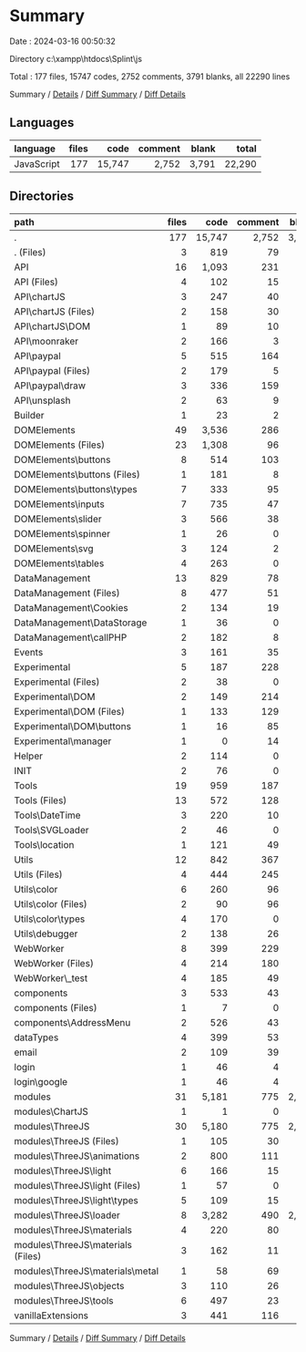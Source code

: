 # Summary

Date : 2024-03-16 00:50:32

Directory c:\\xampp\\htdocs\\Splint\\js

Total : 177 files,  15747 codes, 2752 comments, 3791 blanks, all 22290 lines

Summary / [Details](details.md) / [Diff Summary](diff.md) / [Diff Details](diff-details.md)

## Languages
| language | files | code | comment | blank | total |
| :--- | ---: | ---: | ---: | ---: | ---: |
| JavaScript | 177 | 15,747 | 2,752 | 3,791 | 22,290 |

## Directories
| path | files | code | comment | blank | total |
| :--- | ---: | ---: | ---: | ---: | ---: |
| . | 177 | 15,747 | 2,752 | 3,791 | 22,290 |
| . (Files) | 3 | 819 | 79 | 36 | 934 |
| API | 16 | 1,093 | 231 | 140 | 1,464 |
| API (Files) | 4 | 102 | 15 | 10 | 127 |
| API\\chartJS | 3 | 247 | 40 | 6 | 293 |
| API\\chartJS (Files) | 2 | 158 | 30 | 5 | 193 |
| API\\chartJS\\DOM | 1 | 89 | 10 | 1 | 100 |
| API\\moonraker | 2 | 166 | 3 | 5 | 174 |
| API\\paypal | 5 | 515 | 164 | 115 | 794 |
| API\\paypal (Files) | 2 | 179 | 5 | 7 | 191 |
| API\\paypal\\draw | 3 | 336 | 159 | 108 | 603 |
| API\\unsplash | 2 | 63 | 9 | 4 | 76 |
| Builder | 1 | 23 | 2 | 2 | 27 |
| DOMElements | 49 | 3,536 | 286 | 186 | 4,008 |
| DOMElements (Files) | 23 | 1,308 | 96 | 82 | 1,486 |
| DOMElements\\buttons | 8 | 514 | 103 | 20 | 637 |
| DOMElements\\buttons (Files) | 1 | 181 | 8 | 3 | 192 |
| DOMElements\\buttons\\types | 7 | 333 | 95 | 17 | 445 |
| DOMElements\\inputs | 7 | 735 | 47 | 42 | 824 |
| DOMElements\\slider | 3 | 566 | 38 | 24 | 628 |
| DOMElements\\spinner | 1 | 26 | 0 | 1 | 27 |
| DOMElements\\svg | 3 | 124 | 2 | 6 | 132 |
| DOMElements\\tables | 4 | 263 | 0 | 11 | 274 |
| DataManagement | 13 | 829 | 78 | 66 | 973 |
| DataManagement (Files) | 8 | 477 | 51 | 33 | 561 |
| DataManagement\\Cookies | 2 | 134 | 19 | 23 | 176 |
| DataManagement\\DataStorage | 1 | 36 | 0 | 1 | 37 |
| DataManagement\\callPHP | 2 | 182 | 8 | 9 | 199 |
| Events | 3 | 161 | 35 | 18 | 214 |
| Experimental | 5 | 187 | 228 | 18 | 433 |
| Experimental (Files) | 2 | 38 | 0 | 5 | 43 |
| Experimental\\DOM | 2 | 149 | 214 | 12 | 375 |
| Experimental\\DOM (Files) | 1 | 133 | 129 | 10 | 272 |
| Experimental\\DOM\\buttons | 1 | 16 | 85 | 2 | 103 |
| Experimental\\manager | 1 | 0 | 14 | 1 | 15 |
| Helper | 2 | 114 | 0 | 6 | 120 |
| INIT | 2 | 76 | 0 | 7 | 83 |
| Tools | 19 | 959 | 187 | 81 | 1,227 |
| Tools (Files) | 13 | 572 | 128 | 51 | 751 |
| Tools\\DateTime | 3 | 220 | 10 | 25 | 255 |
| Tools\\SVGLoader | 2 | 46 | 0 | 3 | 49 |
| Tools\\location | 1 | 121 | 49 | 2 | 172 |
| Utils | 12 | 842 | 367 | 98 | 1,307 |
| Utils (Files) | 4 | 444 | 245 | 66 | 755 |
| Utils\\color | 6 | 260 | 96 | 28 | 384 |
| Utils\\color (Files) | 2 | 90 | 96 | 26 | 212 |
| Utils\\color\\types | 4 | 170 | 0 | 2 | 172 |
| Utils\\debugger | 2 | 138 | 26 | 4 | 168 |
| WebWorker | 8 | 399 | 229 | 45 | 673 |
| WebWorker (Files) | 4 | 214 | 180 | 36 | 430 |
| WebWorker\\_test | 4 | 185 | 49 | 9 | 243 |
| components | 3 | 533 | 43 | 59 | 635 |
| components (Files) | 1 | 7 | 0 | 1 | 8 |
| components\\AddressMenu | 2 | 526 | 43 | 58 | 627 |
| dataTypes | 4 | 399 | 53 | 14 | 466 |
| email | 2 | 109 | 39 | 12 | 160 |
| login | 1 | 46 | 4 | 3 | 53 |
| login\\google | 1 | 46 | 4 | 3 | 53 |
| modules | 31 | 5,181 | 775 | 2,977 | 8,933 |
| modules\\ChartJS | 1 | 1 | 0 | 0 | 1 |
| modules\\ThreeJS | 30 | 5,180 | 775 | 2,977 | 8,932 |
| modules\\ThreeJS (Files) | 1 | 105 | 30 | 16 | 151 |
| modules\\ThreeJS\\animations | 2 | 800 | 111 | 562 | 1,473 |
| modules\\ThreeJS\\light | 6 | 166 | 15 | 19 | 200 |
| modules\\ThreeJS\\light (Files) | 1 | 57 | 0 | 3 | 60 |
| modules\\ThreeJS\\light\\types | 5 | 109 | 15 | 16 | 140 |
| modules\\ThreeJS\\loader | 8 | 3,282 | 490 | 2,316 | 6,088 |
| modules\\ThreeJS\\materials | 4 | 220 | 80 | 21 | 321 |
| modules\\ThreeJS\\materials (Files) | 3 | 162 | 11 | 15 | 188 |
| modules\\ThreeJS\\materials\\metal | 1 | 58 | 69 | 6 | 133 |
| modules\\ThreeJS\\objects | 3 | 110 | 26 | 27 | 163 |
| modules\\ThreeJS\\tools | 6 | 497 | 23 | 16 | 536 |
| vanillaExtensions | 3 | 441 | 116 | 23 | 580 |

Summary / [Details](details.md) / [Diff Summary](diff.md) / [Diff Details](diff-details.md)